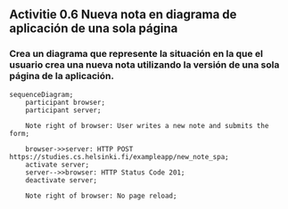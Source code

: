 ## Activitie 0.6 Nueva nota en diagrama de aplicación de una sola página

### Crea un diagrama que represente la situación en la que el usuario crea una nueva nota utilizando la versión de una sola página de la aplicación.

```mermaid
sequenceDiagram;
    participant browser;
    participant server;

    Note right of browser: User writes a new note and submits the form;

    browser->>server: HTTP POST https://studies.cs.helsinki.fi/exampleapp/new_note_spa;
    activate server;
    server-->>browser: HTTP Status Code 201;
    deactivate server;

    Note right of browser: No page reload;
```